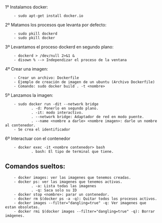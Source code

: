 1º Instalamos docker:

        - sudo apt-get install docker.io

2º Matamos los procesos que levanta por defecto:

        - sudo pkill dockerd
        - sudo pkill docker

3º Levantamos el proceso dockerd en segundo plano:

        - dockerd > /dev/null 2>&1 &
        - disown % --> Independizar el proceso de la ventana

4º Crear una imagen:

        - Crear un archivo: Dockerfile
        - Ejemplo de creación de imagen de un ubuntu (Archivo Dockerfile)
        - Comando: sudo docker build . -t <nombre> 

5º Lanzamos la imagen:

        - sudo docker run -dit --network bridge
                . -d: Ponerlo en segundo plano.
                . -it: modo interactivo.
                . --network bridge: Adaptador de red en modo puente.
                . --name <nombre a darle> <nombre imagen>: darle un nombre al contenedor.
        - Se crea el identificador 

6º Interactuar con el contenedor

        - docker exec -it <nombre contenedor> bash
                . bash: El tipo de terminal que tiene.

## Comandos sueltos:
        - docker images: ver las imagenes que tenemos creadas.
        - docker ps: ver las imagenes que tenemos activas.
                . -a: Lista todas las imagenes  
                . -q: Saca solo su ID
        - docker stop <nombre>: parar un contenedor.
        - docker rm $(docker ps -a -q): Quitar todos los procesos activos.     
        - docker images --filter="dangling=true" -q: Ver imagenes que estan obsoletas.
        - docker rmi $(docker images --filter="dangling=true" -q): Borrar imágenes.
